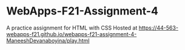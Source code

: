 # WebApps-F21-Assignment-4
A practice assignment for HTML with CSS
Hosted at <https://44-563-webapps-f21.github.io/webapps-f21-assignment-4-ManeeshDevanaboyina/play.html>
